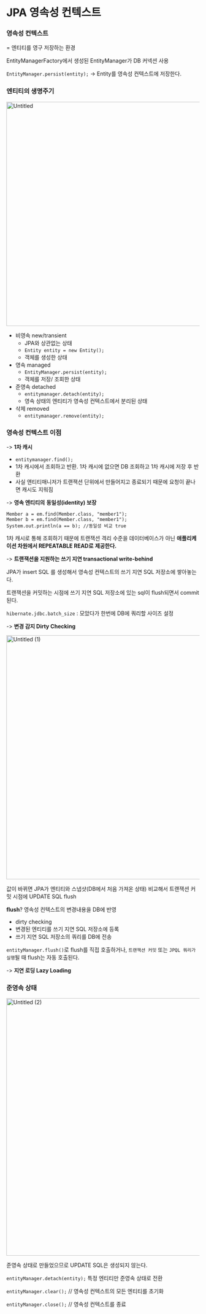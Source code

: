 # JPA 영속성 컨텍스트


### 영속성 컨텍스트

= 엔티티를 영구 저장하는 환경

EntityManagerFactory에서 생성된 EntityManager가 DB 커넥션 사용 

`EntityManager.persist(entity);` → Entity를 영속성 컨텍스트에 저장한다. 



### 엔티티의 생명주기

<img width="585" alt="Untitled" src="https://user-images.githubusercontent.com/103729286/212547022-0d8a80bc-6a71-4886-81ce-348485265151.png">

- 비영속 new/transient
    - JPA와 상관없는 상태
    - `Entity entity = new Entity();`
    - 객체를 생성한 상태
- 영속 managed
    - `EntityManager.persist(entity);`
    - 객체를 저장/ 조회한 상태
- 준영속 detached
    - `entitymanager.detach(entity);`
    - 영속 상태의 엔티티가 영속성 컨텍스트에서 분리된 상태
- 삭제 removed
    - `entitymanager.remove(entity);`



### 영속성 컨텍스트 이점

-> **1차 캐시**
- `entitymanager.find();`
- 1차 캐시에서 조회하고 반환. 1차 캐시에 없으면 DB 조회하고 1차 캐시에 저장 후 반환
- 사실 앤티티매니저가 트랜잭션 단위에서 만들어지고 종료되기 때문에 요청이 끝나면 캐시도 지워짐

-> **영속 엔티티의** **동일성(identity) 보장**

```
Member a = em.find(Member.class, "member1");
Member b = em.find(Member.class, "member1");
System.out.println(a == b); //동일성 비교 true
```

1차 캐시로 통해 조회하기 때문에 트랜잭션 격리 수준을 데이터베이스가 아닌 **애플리케이션 차원에서 REPEATABLE READ로** **제공한다.**


-> **트랜잭션을 지원하는 쓰기 지연 transactional write-behind**

JPA가 insert SQL 를 생성해서 영속성 컨텍스트의 쓰기 지연 SQL 저장소에 쌓아놓는다. 

트랜잭션을 커밋하는 시점에 쓰기 지연 SQL 저장소에 있는 sql이 flush되면서 commit된다. 

`hibernate.jdbc.batch_size` : 모았다가 한번에 DB에 쿼리할 사이즈 설정


-> **변경 감지 Dirty Checking**

<img width="637" alt="Untitled (1)" src="https://user-images.githubusercontent.com/103729286/212547105-6409ffd0-4b4e-4684-9412-94f4ca4200e4.png">

값이 바뀌면 JPA가 엔티티와 스냅샷(DB에서 처음 가져온 상태) 비교해서 트랜잭션 커밋 시점에 UPDATE SQL flush  

**flush**? 영속성 컨텍스트의 변경내용을 DB에 반영

- dirty checking
- 변경된 엔티티를 쓰기 지연 SQL 저장소에 등록
- 쓰기 지연 SQL 저장소의 쿼리를 DB에 전송

`entityManager.flush()`로 flush를 직접 호출하거나, `트랜잭션 커밋` 또는 `JPQL 쿼리가 실행`될 때 flush는 자동 호출된다. 


-> **지연 로딩 Lazy Loading**

   

### 준영속 상태

<img width="672" alt="Untitled (2)" src="https://user-images.githubusercontent.com/103729286/212547125-97d21446-0551-48d3-8a0f-78a131b127d4.png">

준영속 상태로 만들었으므로 UPDATE SQL은 생성되지 않는다. 

`entityManager.detach(entity);` 특정 엔티티만 준영속 상태로 전환

`entityManager.clear();` // 영속성 컨텍스트의 모든 엔티티를 초기화 

`entityManager.close();` // 영속성 컨텍스트를 종료
